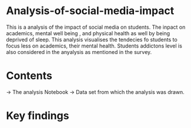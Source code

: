 # Analysis-of-social-media-impact
This is a analysis of the impact of social media on students. The inpact on academics, mental well being , and physical health as well by being deprived of sleep. This analysis visualises the tendecies fo students to focus less on academics, their mental health. Students addictons level is also considered in the anyalysis as mentioned in the survey.
# Contents
-> The analysis Notebook
-> Data set from which the analysis was drawn.
# Key findings

